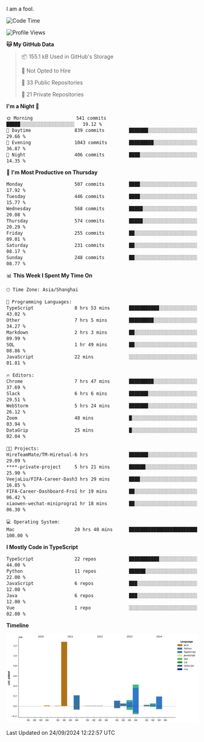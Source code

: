 I am a fool.

<!--START_SECTION:waka-->
![Code Time](http://img.shields.io/badge/Code%20Time-1%2C859%20hrs%2032%20mins-blue)

![Profile Views](http://img.shields.io/badge/Profile%20Views-0-blue)

**🐱 My GitHub Data** 

> 📦 155.1 kB Used in GitHub's Storage 
 > 
> 🚫 Not Opted to Hire
 > 
> 📜 33 Public Repositories 
 > 
> 🔑 21 Private Repositories 
 > 
**I'm a Night 🦉** 

```text
🌞 Morning                541 commits         █████░░░░░░░░░░░░░░░░░░░░   19.12 % 
🌆 Daytime                839 commits         ███████░░░░░░░░░░░░░░░░░░   29.66 % 
🌃 Evening                1043 commits        █████████░░░░░░░░░░░░░░░░   36.87 % 
🌙 Night                  406 commits         ████░░░░░░░░░░░░░░░░░░░░░   14.35 % 
```
📅 **I'm Most Productive on Thursday** 

```text
Monday                   507 commits         ████░░░░░░░░░░░░░░░░░░░░░   17.92 % 
Tuesday                  446 commits         ████░░░░░░░░░░░░░░░░░░░░░   15.77 % 
Wednesday                568 commits         █████░░░░░░░░░░░░░░░░░░░░   20.08 % 
Thursday                 574 commits         █████░░░░░░░░░░░░░░░░░░░░   20.29 % 
Friday                   255 commits         ██░░░░░░░░░░░░░░░░░░░░░░░   09.01 % 
Saturday                 231 commits         ██░░░░░░░░░░░░░░░░░░░░░░░   08.17 % 
Sunday                   248 commits         ██░░░░░░░░░░░░░░░░░░░░░░░   08.77 % 
```


📊 **This Week I Spent My Time On** 

```text
🕑︎ Time Zone: Asia/Shanghai

💬 Programming Languages: 
TypeScript               8 hrs 53 mins       ███████████░░░░░░░░░░░░░░   43.02 % 
Other                    7 hrs 5 mins        █████████░░░░░░░░░░░░░░░░   34.27 % 
Markdown                 2 hrs 3 mins        ██░░░░░░░░░░░░░░░░░░░░░░░   09.99 % 
SQL                      1 hr 49 mins        ██░░░░░░░░░░░░░░░░░░░░░░░   08.86 % 
JavaScript               22 mins             ░░░░░░░░░░░░░░░░░░░░░░░░░   01.81 % 

🔥 Editors: 
Chrome                   7 hrs 47 mins       █████████░░░░░░░░░░░░░░░░   37.69 % 
Slack                    6 hrs 6 mins        ███████░░░░░░░░░░░░░░░░░░   29.51 % 
WebStorm                 5 hrs 24 mins       ███████░░░░░░░░░░░░░░░░░░   26.12 % 
Zoom                     48 mins             █░░░░░░░░░░░░░░░░░░░░░░░░   03.94 % 
DataGrip                 25 mins             █░░░░░░░░░░░░░░░░░░░░░░░░   02.04 % 

🐱‍💻 Projects: 
HireTeamMate/TM-Hiretual-6 hrs               ███████░░░░░░░░░░░░░░░░░░   29.09 % 
****-private-project     5 hrs 21 mins       ██████░░░░░░░░░░░░░░░░░░░   25.90 % 
VeejaLiu/FIFA-Career-Dash3 hrs 29 mins       ████░░░░░░░░░░░░░░░░░░░░░   16.85 % 
FIFA-Career-Dashboard-Fro1 hr 19 mins        ██░░░░░░░░░░░░░░░░░░░░░░░   06.42 % 
xiaowen-wechat-miniprogra1 hr 18 mins        ██░░░░░░░░░░░░░░░░░░░░░░░   06.30 % 

💻 Operating System: 
Mac                      20 hrs 40 mins      █████████████████████████   100.00 % 
```

**I Mostly Code in TypeScript** 

```text
TypeScript               22 repos            ███████████░░░░░░░░░░░░░░   44.00 % 
Python                   11 repos            ██████░░░░░░░░░░░░░░░░░░░   22.00 % 
JavaScript               6 repos             ███░░░░░░░░░░░░░░░░░░░░░░   12.00 % 
Java                     6 repos             ███░░░░░░░░░░░░░░░░░░░░░░   12.00 % 
Vue                      1 repo              ░░░░░░░░░░░░░░░░░░░░░░░░░   02.00 % 
```



**Timeline**

![Lines of Code chart](https://raw.githubusercontent.com/VeejaLiu/VeejaLiu/master/assets/bar_graph.png)


 Last Updated on 24/09/2024 12:22:57 UTC
<!--END_SECTION:waka-->
